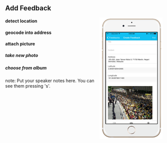 ##  Add Feedback

<img style="background:none; border:none; box-shadow:none; float:right; max-width: 40%; max-height: 40%; " src="resources/tmom-5.png">

#### detect location
#### geocode into address
#### attach picture
##### take new photo
##### choose from album

note:
    Put your speaker notes here.
    You can see them pressing 's'.
